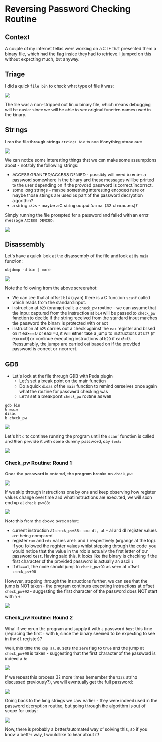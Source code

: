 # Reversing Password Checking Routine

## Context

A couple of my internet fellas were working on a CTF that presented them a binary file, which had the flag inside they had to retrieve. I jumped on this without expecting much, but anyway.

## Triage

I did a quick `file bin` to check what type of file it was:

![](../.gitbook/assets/screenshot-from-2018-12-19-12-43-29.png)

The file was a non-stripped out linux binary file, which means debugging will be easier since we will be able to see original function names used in the binary.

## Strings

I ran the file through strings `strings bin` to see if anything stood out:

![](../.gitbook/assets/screenshot-from-2018-12-19-12-47-01.png)

We can notice some interesting things that we can make some assumptions about - notably the following strings:

* ACCESS GRANTED/ACCESS DENIED - possibly will need to enter a password somewhere in the binary and these messages will be printed to the user depending on if the provded password is correct/incorrect.
* some long strings - maybe something interesting encoded here or maybe those strings are used as part of the password decryption algorithm?
* a string `%32s` - maybe a C string output format \(32 characters\)?

Simply running the file prompted for a password and failed with an error message `ACCESS DENIED`:

![](../.gitbook/assets/screenshot-from-2018-12-19-12-47-37.png)

## Disassembly

Let's have a quick look at the disassembly of the file and look at its `main` function:

```text
objdump -d bin | more
```

![](../.gitbook/assets/screenshot-from-2018-12-19-13-22-04.png)

Note the following from the above screenshot:

* We can see that at offset `b14` \(cyan\) there is a C function `scanf` called which reads from the standard input.
* instruction at `b20` \(orange\) calls a `check_pw` routine - we can assume that the input captured from the instruction at `b14` will be passed to `check_pw` function to decide if the string received from the standard input matches the password the binary is protected with or not
* instruction at `b25` carries out a check against the `eax` register and based on if eax==0 or eax!=0, it will  either take a jump to instructions at `b27` \(if eax==0\) or continue executing instructions at `b29` if eax!=0. Pressumably, the jumps are carried out based on if the provided password is correct or incorrect.

## GDB

* Let's look at the file through GDB with Peda plugin
  * Let's set a break point on the main function 
  * Do a quick `disas` of the `main` function to remind ourselves once again what the routine for password checking was
  * Let's set a breakpoint `check_pw` routine as well

```text
gdb bin
b main
disas
b check_pw
```

![](../.gitbook/assets/screenshot-from-2018-12-19-13-29-31%20%281%29.png)

Let's hit `c` to continue running the program until the `scanf` function is called and then provide it with some dummy password, say `test`:

![](../.gitbook/assets/screenshot-from-2018-12-19-14-27-02.png)

### Check\_pw Routine: Round 1

Once the password is entered, the program breaks on `check_pw`:

![](../.gitbook/assets/screenshot-from-2018-12-19-13-30-49.png)

If we skip through instructions one by one and keep observing how register values change over time and what instructions are executed, we will soon end up at `check_pw+88`:

![](../.gitbook/assets/screenshot-from-2018-12-19-13-33-13.png)

Note this from the above screenshot:

* current instruction at `check_pw+88: cmp dl, al` - al and dl register values are being compared
* register `rax` and `rdx` values are `b` and `t` respectively \(organge at the top\). If you followed the register values whilst stepping through the code, you would notice that the value in the rdx is actually the first letter of our password **`t`**`est`. Having said this, it looks like the binary is checking if the first character of the  provided password is actually an ascii **`b`**
* If `dl==al`, the code should jump to `check_pw+99` as seen at offset `check_pw+90`

However, stepping through the instructions further, we can see that the jump is NOT taken - the program continues executing instructions at offset `check_pw+92` - suggesting the first character of the password does NOT start with a **`t`**:

![](../.gitbook/assets/screenshot-from-2018-12-19-13-43-00.png)

### Check\_pw Routine: Round 2

What if we rerun the program and supply it with a password **`b`**`est` this time \(replacing the first `t` with `b`, since the binary seemed to be expecting to see in the `dl` register\)?

Well, this time the `cmp al,dl` sets the `zero` flag to `true` and the jump at `check_pw+90` is taken - suggesting that the first character of the password is indeed a **`b`**:

![](../.gitbook/assets/screenshot-from-2018-12-19-13-38-14.png)

If we repeat this process 32 more times \(remember the `%32s` string discussed previously?\), we will eventually get the full password:

![](../.gitbook/assets/screenshot-from-2018-12-19-13-43-39.png)

Going back to the long strings we saw earlier - they were indeed used in the password decryption routine, but going through the algorithm is out of scope for today:

![](../.gitbook/assets/screenshot-from-2018-12-19-14-47-40.png)

Now, there is probably a better/automated way of solving this, so if you know a better way, I would like to hear about it!

